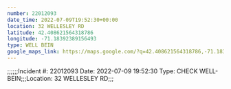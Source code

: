 ```yaml
---
number: 22012093
date_time: 2022-07-09T19:52:30+00:00
location: 32 WELLESLEY RD
latitude: 42.408621564318786
longitude: -71.18392389156493
type: WELL BEIN
google_maps_link: https://maps.google.com/?q=42.408621564318786,-71.18392389156493
---
```


;;;;;;Incident #: 22012093   Date: 2022-07-09 19:52:30   Type: CHECK WELL-BEIN;;;Location: 32 WELLESLEY RD;;;
